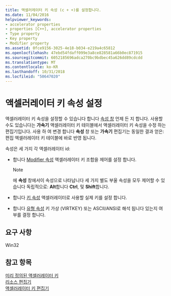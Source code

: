 ```yaml
---
title: 액셀러레이터 키 속성 (c + +)를 설정합니다.
ms.date: 11/04/2016
helpviewer_keywords:
- accelerator properties
- properties [C++], accelerator properties
- Type property
- Key property
- Modifier property
ms.assetid: 0fce9156-3025-4e18-b034-e219a4c65812
ms.openlocfilehash: 47ebd54fdaff099e3a8ce828581a66b0ec871915
ms.sourcegitcommit: 6052185696adca270bc9bdbec45a626dd89cdcdd
ms.translationtype: MT
ms.contentlocale: ko-KR
ms.lasthandoff: 10/31/2018
ms.locfileid: "50647020"
---
```

# <a name="setting-accelerator-properties"></a>액셀러레이터 키 속성 설정

액셀러레이터 키 속성을 설정할 수 있습니다 합니다 [속성 창](/visualstudio/ide/reference/properties-window) 언제 든 지 합니다. 사용할 수도 있습니다는 **가속기** 액셀러레이터 키 테이블에서 액셀러레이터 키 속성을 수정 하는 편집기입니다. 사용 하 여 변경 합니다 **속성** 창 또는 **가속기** 편집기는 동일한 결과 얻은: 편집 액셀러레이터 키 테이블에 바로 반영 됩니다.

속성은 세 가지 각 액셀러레이터 id:

- 합니다 [Modifier 속성](../windows/accelerator-modifier-property.md) 액셀러레이터 키 조합을 제어를 설정 합니다.

   > [!NOTE]
   > 에 **속성** 창에서이 속성으로 나타납니다 세 가지 별도 부울 속성을 모두 제어할 수 있습니다 독립적으로: **Alt**합니다 **Ctrl**, 및 **Shift**합니다.

- 합니다 [키 속성](../windows/accelerator-key-property.md) 액셀러레이터로 사용할 실제 키를 설정 합니다.

- 합니다 [유형 속성](../windows/accelerator-type-property.md) 키 가상 (VIRTKEY) 또는 ASCII/ANSI로 해석 됩니다 있는지 여부를 결정 합니다.

## <a name="requirements"></a>요구 사항

Win32

## <a name="see-also"></a>참고 항목

[미리 정의된 액셀러레이터 키](../windows/predefined-accelerator-keys.md)<br/>
[리소스 편집기](../windows/resource-editors.md)<br/>
[액셀러레이터 키 편집기](../windows/accelerator-editor.md)
